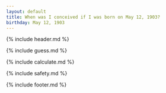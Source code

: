 ```yaml
---
layout: default
title: When was I conceived if I was born on May 12, 1903?
birthday: May 12, 1903
---
```


{% include header.md %}

{% include guess.md %}

{% include calculate.md %}

{% include safety.md %}

{% include footer.md %}



